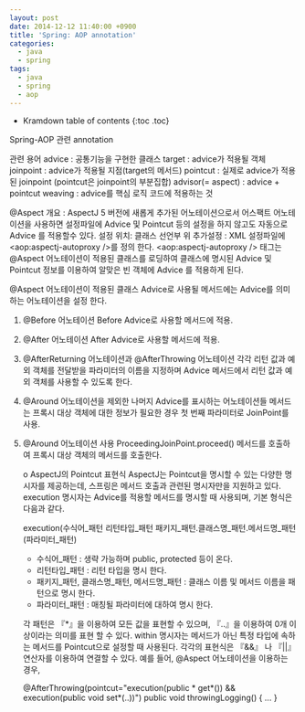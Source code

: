 ```yaml
---
layout: post
date: 2014-12-12 11:40:00 +0900
title: 'Spring: AOP annotation'
categories:
  - java
  - spring
tags:
  - java
  - spring
  - aop
---
```


* Kramdown table of contents
{:toc .toc}

Spring-AOP 관련 annotation

관련 용어
advice : 공통기능을 구현한 클래스
target : advice가 적용될 객체
joinpoint : advice가 적용될 지점(target의 메서드)
pointcut : 실제로 advice가 적용된 joinpoint (pointcut은 joinpoint의 부분집합)
advisor(= aspect) : advice + pointcut
weaving : advice를 핵심 로직 코드에 적용하는 것

@Aspect
개요 : AspectJ 5 버전에 새롭게 추가된 어노테이션으로서 어스팩트 어노테이션을 사용하면 설정파일에 Advice 및 Pointcut 등의 설정을 하지 않고도 자동으로 Advice 를 적용할수 있다.
      설정 위치: 클래스 선언부 위
      추가설정 : XML 설정파일에 <aop:aspectj-autoproxy />를 정의 한다.
                    <aop:aspectj-autoproxy /> 태그는 @Aspect 어노테이션이 적용된 클래스를 로딩하여 클래스에 명시된 Advice 및 Pointcut 정보를 이용하여 알맞은 빈 객체에 Advice 를 적용하게 된다.

@Aspect 어노테이션이 적용된 클래스
Advice로 사용될 메서드에는 Advice를 의미하는 어노테이션을 설정 한다.

1) @Before 어노테이션
Before Advice로 사용할 메서드에 적용.
2) @After 어노테이션
After Advice로 사용할 메서드에 적용.
3) @AfterReturning 어노테이션과 @AfterThrowing 어노테이션
각각 리턴 값과 예외 객체를 전달받을 파라미터의 이름을 지정하며 Advice 메서드에서 리턴 값과 예외 객체를 사용할 수 있도록 한다.
4) @Around 어노테이션을 제외한 나머지 Advice를 표시하는 어노테이션들
메서드는 프록시 대상 객체에 대한 정보가 필요한 경우 첫 번째 파라미터로 JoinPoint를 사용.
5) @Around 어노테이션 사용
ProceedingJoinPoint.proceed() 메서드를 호출하여 프록시 대상 객체의 메서드를 호출한다.

   ο AspectJ의 Pointcut 표현식
     AspectJ는 Pointcut을 명시할 수 있는 다양한 명시자를 제공하는데, 스프링은 메서드 호출과 관련된 명시자만을 지원하고 있다. execution 명시자는 Advice를 적용할 메서드를 명시할 때 사용되며, 기본 형식은 다음과 같다.

     execution(수식어_패턴 리턴타입_패턴 패키지_패턴.클래스명_패턴.메서드명_패턴(파라미터_패턴)
      - 수식어_패턴 : 생략 가능하며 public, protected 등이 온다.
      - 리턴타입_패턴 : 리턴 타입을 명시 한다.
      - 패키지_패턴, 클래스명_패턴, 메서드명_패턴 : 클래스 이름 및 메서드 이름을 패턴으로 명시 한다.
      - 파라미터_패턴 : 매칭될 파라미터에 대하여 명시 한다.

     각 패턴은 『*』을 이용하여 모든 값을 표현할 수 있으며, 『..』을 이용하여 0개 이상이라는 의미를 표현 할 수 있다.
    within 명시자는 메서드가 아닌 특정 타입에 속하는 메서드를 Pointcut으로 설정할 때 사용된다.
    각각의 표현식은 『&&』 나 『||』 연산자를 이용하여 연결할 수 있다. 예를 들어, @Aspect 어노테이션을 이용하는 경우,

    @AfterThrowing(pointcut="execution(public * get*()) && execution(public void set*(..))")
    public void throwingLogging() {
       ...
    }
